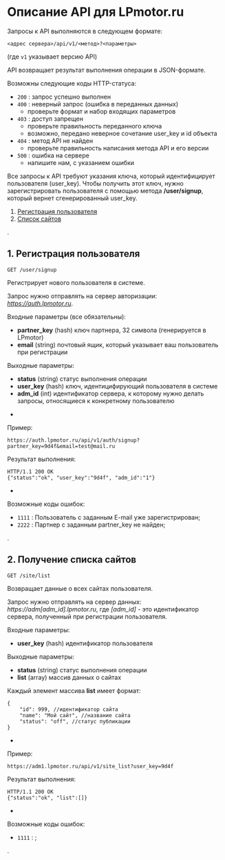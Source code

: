 # Описание API для LPmotor.ru

Запросы к API выполняются в следующем формате:

    <адрес сервера>/api/v1/<метод>?<параметры>

(где `v1` указывает версию API)

API возвращает результат выполнения операции в JSON-формате.

Возможны следующие коды HTTP-статуса:

* `200` : запрос успешно выполнен
* `400` : неверный запрос (ошибка в переданных данных)
    * проверьте формат и набор входящих параметров
* `403` : доступ запрещен
    * проверьте правильность переданного ключа
    * возможно, передано неверное сочетание user_key и id объекта
* `404` : метод API не найден
    * проверьте правильность написания метода API и его версии
* `500` : ошибка на сервере
    * напишите нам, с указанием ошибки

Все запросы к API требуют указания ключа, который идентифицирует пользователя (user_key).
Чтобы получить этот ключ, нужно зарегистрировать пользователя с помощью метода __/user/signup__, который вернет сгенерированный user_key.

1. [Регистрация пользователя](https://github.com/nezdalida/lpmotor_api#user_reg)
1. [Список сайтов](https://github.com/nezdalida/lpmotor_api#site_list)

.

## <a name="user_reg"></a>1. Регистрация пользователя

    GET /user/signup

Регистрирует нового пользователя в системе.

Запрос нужно отправлять на сервер авторизации: _https://auth.lpmotor.ru_.

Входные параметры (все обязательны):

* __partner_key__ (hash) ключ партнера, 32 символа (генерируется в LPmotor)
* __email__ (string) почтовый ящик, который указывает ваш пользователь при регистрации

Выходные параметры:

* __status__ (string) статус выполнения операции
* __user_key__ (hash) ключ, идентицифирующий пользователя в системе
* __adm_id__ (int) идентификатор сервера, к которому нужно делать запросы, относящиеся к конкретному пользователю

-

Пример:

    https://auth.lpmotor.ru/api/v1/auth/signup?partner_key=9d4f&email=test@mail.ru

Результат выполнения:

    HTTP/1.1 200 OK
    {"status":"ok", "user_key":"9d4f", "adm_id":"1"}

-

Возможные коды ошибок:

* `1111` : Пользователь с заданным E-mail уже зарегистрирован;
* `2222` : Партнер с заданным partner_key не найден;

.

## <a name="site_list">2. Получение списка сайтов

    GET /site/list

Возвращает данные о всех сайтах пользователя.

Запрос нужно отправлять на сервер данных: _https://adm[adm_id].lpmotor.ru_, где _[adm_id]_ - это идентификатор сервера, полученный при регистрации пользователя.

Входные параметры:

* __user_key__ (hash) идентификатор пользователя

Выходные параметры:

* __status__ (string) статус выполнения операции
* __list__ (array) массив данных о сайтах

Каждый элемент массива __list__ имеет формат:

    {
        "id": 999, //идентификатор сайта
        "name": "Мой сайт", //название сайта
        "status": "off", //статус публикации
    }

-

Пример:

    https://adm1.lpmotor.ru/api/v1/site_list?user_key=9d4f

Результат выполнения:

    HTTP/1.1 200 OK
    {"status":"ok", "list":[]}

-

Возможные коды ошибок:

* `1111` : ;

.
